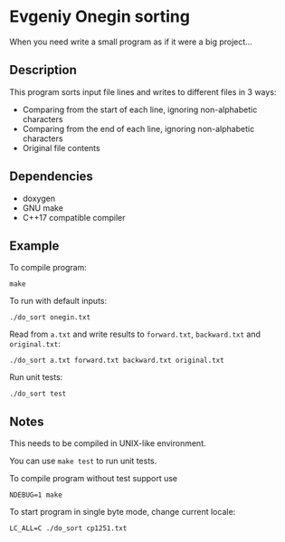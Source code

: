 Evgeniy Onegin sorting
=========================

When you need write a small program as if it were a big project...

## Description

This program sorts input file lines and writes to different files in 3 ways:

* Comparing from the start of each line, ignoring non-alphabetic characters
* Comparing from the end of each line, ignoring non-alphabetic characters
* Original file contents

## Dependencies

* doxygen
* GNU make
* C++17 compatible compiler

## Example

To compile program:

    make

To run with default inputs:

    ./do_sort onegin.txt

Read from `a.txt` and write results to `forward.txt`, `backward.txt` and `original.txt`:

    ./do_sort a.txt forward.txt backward.txt original.txt

Run unit tests:

    ./do_sort test

## Notes

This needs to be compiled in UNIX-like environment.

You can use `make test` to run unit tests.

To compile program without test support use

    NDEBUG=1 make

To start program in single byte mode, change current locale:

    LC_ALL=C ./do_sort cp1251.txt
